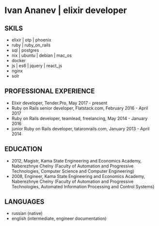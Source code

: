 # Ivan Ananev | elixir developer

## SKILS

* elixir | otp | phoenix
* ruby | ruby_on_rails
* sql | postgres
* nix | ubuntu | debian | mac_os
* docker
* js | es6 | jquery | react_js
* nginx
* solr

## PROFESSIONAL EXPERIENCE

* Elixir developer, Tender.Pro, May 2017 - present
* Ruby on Rails senior developer, Flatstack.com, February 2016 - April 2017
* Ruby on Rails developer, teamlead, freelancing, May 2014 - January 2016
* junior Ruby on Rails developer, tataronrails.com, January 2013 - April 2014

## EDUCATION

* 2012, Magistr, Kama State Engineering and Economics Academy, Naberezhnye Chelny (Faculty of Automation and Progressive Technologies, Computer Science and Computer Engineering)
* 2008, Engineer, Kama State Engineering and Economics Academy, Naberezhnye Chelny (Faculty of Automation and Progressive Technologies, Automated Information Processing and Control Systems)

## LANGUAGES

* russian (native)
* english (intermediate, engineer documentation)